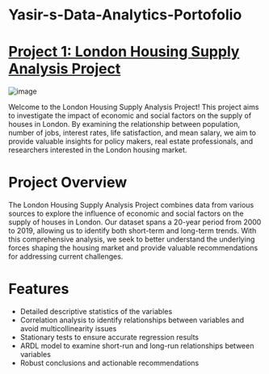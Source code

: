 # Yasir-s-Data-Analytics-Portofolio

# [Project 1: London Housing Supply Analysis Project](https://github.com/ykabir19/ykabir19/blob/main/London%20Housing%20Supply%20Analysis%20Project%20%20.ipynb)
![image](https://user-images.githubusercontent.com/116688829/233814178-e2e57d4f-8b80-464b-bd80-315317cc9a67.png)


Welcome to the London Housing Supply Analysis Project! This project aims to investigate the impact of economic and social factors on the supply of houses in London. By examining the relationship between population, number of jobs, interest rates, life satisfaction, and mean salary, we aim to provide valuable insights for policy makers, real estate professionals, and researchers interested in the London housing market.

# Project Overview
The London Housing Supply Analysis Project combines data from various sources to explore the influence of economic and social factors on the supply of houses in London. Our dataset spans a 20-year period from 2000 to 2019, allowing us to identify both short-term and long-term trends. With this comprehensive analysis, we seek to better understand the underlying forces shaping the housing market and provide valuable recommendations for addressing current challenges.

# Features
* Detailed descriptive statistics of the variables
* Correlation analysis to identify relationships between variables and avoid multicollinearity issues
* Stationary tests to ensure accurate regression results
* ARDL model to examine short-run and long-run relationships between variables
* Robust conclusions and actionable recommendations
